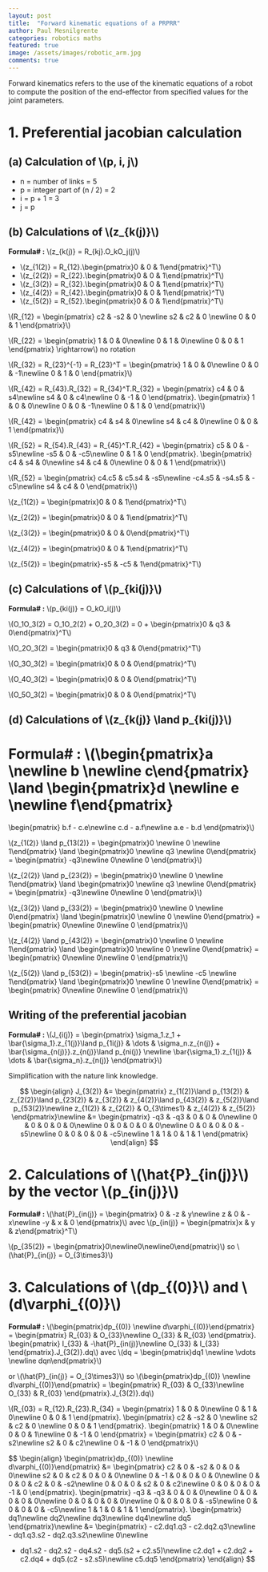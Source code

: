 ```yaml
---
layout: post
title:  "Forward kinematic equations of a PRPRR"
author: Paul Mesnilgrente
categories: robotics maths
featured: true
image: /assets/images/robotic_arm.jpg
comments: true
---
```


Forward kinematics refers to the use of the kinematic equations of a robot to
compute the position of the end-effector from specified values for the joint
parameters.

# 1. Preferential jacobian calculation

## (a) Calculation of \\(p, i, j\\)

- n = number of links = 5
- p = integer part of (n / 2) = 2
- i = p + 1 = 3
- j = p

## (b) Calculations of \\(z_{k(j)}\\)

**Formula# :** \\(z_{k(j)} = R_{kj}.O_kO_j(j)\\)

- \\(z_{1(2)} = R_{12}.\begin{pmatrix}0 & 0 & 1\end{pmatrix}^T\\)
- \\(z_{2(2)} = R_{22}.\begin{pmatrix}0 & 0 & 1\end{pmatrix}^T\\)
- \\(z_{3(2)} = R_{32}.\begin{pmatrix}0 & 0 & 1\end{pmatrix}^T\\)
- \\(z_{4(2)} = R_{42}.\begin{pmatrix}0 & 0 & 1\end{pmatrix}^T\\)
- \\(z_{5(2)} = R_{52}.\begin{pmatrix}0 & 0 & 1\end{pmatrix}^T\\)

\\(R_{12} = 
\begin{pmatrix}
  c2 & -s2 & 0 \newline
  s2 & c2  & 0 \newline
  0  & 0   & 1
\end{pmatrix}\\)

\\(R_{22} = 
\begin{pmatrix}
  1 & 0 & 0\newline
  0 & 1 & 0\newline
  0 & 0 & 1
\end{pmatrix} \rightarrow\\) no rotation

\\(R_{32} = R_{23}^{-1} = R_{23}^T =
\begin{pmatrix}
  1 & 0 & 0\newline
  0 & 0 & -1\newline
  0 & 1 & 0
\end{pmatrix}\\)

\\(R_{42} = R_{43}.R_{32} = R_{34}^T.R_{32} = 
\begin{pmatrix}
  c4 & 0  & s4\newline
  s4 & 0  & c4\newline
  0  & -1 & 0
\end{pmatrix}.
\begin{pmatrix}
  1 & 0 & 0\newline
  0 & 0 & -1\newline
  0 & 1 & 0
\end{pmatrix}\\)

\\(R_{42} = 
\begin{pmatrix}
  c4 & s4 & 0\newline
  s4 & c4 & 0\newline
  0  & 0  & 1
\end{pmatrix}\\)

\\(R_{52} = R_{54}.R_{43} = R_{45}^T.R_{42} = 
\begin{pmatrix}
  c5  & 0 & -s5\newline
  -s5 & 0 & -c5\newline
  0   & 1 & 0
\end{pmatrix}.
\begin{pmatrix}
  c4 & s4 & 0\newline
  s4 & c4 & 0\newline
  0  & 0  & 1
\end{pmatrix}\\)

\\(R_{52} = 
\begin{pmatrix}
  c4.c5  & c5.s4 & -s5\newline
  -c4.s5 & -s4.s5 & -c5\newline
  s4 & c4 & 0
\end{pmatrix}\\)

\\(z_{1(2)} = \begin{pmatrix}0 & 0 & 1\end{pmatrix}^T\\)

\\(z_{2(2)} = \begin{pmatrix}0 & 0 & 1\end{pmatrix}^T\\)

\\(z_{3(2)} = \begin{pmatrix}0 & 0 & 0\end{pmatrix}^T\\)

\\(z_{4(2)} = \begin{pmatrix}0 & 0 & 1\end{pmatrix}^T\\)

\\(z_{5(2)} = \begin{pmatrix}-s5 & -c5 & 1\end{pmatrix}^T\\)

## (c) Calculations of \\(p_{ki(j)}\\)

**Formula# :** \\(p_{ki(j)} = O_kO_i(j)\\)

\\(O_1O_3(2) = O_1O_2(2) + O_2O_3(2) = 0 + \begin{pmatrix}0 & q3 & 0\end{pmatrix}^T\\)

\\(O_2O_3(2) = \begin{pmatrix}0 & q3 & 0\end{pmatrix}^T\\)

\\(O_3O_3(2) = \begin{pmatrix}0 & 0 & 0\end{pmatrix}^T\\)

\\(O_4O_3(2) = \begin{pmatrix}0 & 0 & 0\end{pmatrix}^T\\)

\\(O_5O_3(2) = \begin{pmatrix}0 & 0 & 0\end{pmatrix}^T\\)

## (d) Calculations of \\(z_{k(j)} \land p_{ki(j)}\\)

**Formula# :**
\\(\begin{pmatrix}a \newline b \newline c\end{pmatrix} \land \begin{pmatrix}d \newline e \newline f\end{pmatrix}
= 
\begin{pmatrix}
  b.f - c.e\newline
  c.d - a.f\newline
  a.e - b.d
\end{pmatrix}\\)

\\(z_{1(2)} \land p_{13(2)} = \begin{pmatrix}0 \newline 0 \newline 1\end{pmatrix} \land \begin{pmatrix}0 \newline q3 \newline 0\end{pmatrix} =
\begin{pmatrix}
  -q3\newline
  0\newline
  0
\end{pmatrix}\\)

\\(z_{2(2)} \land p_{23(2)} = \begin{pmatrix}0 \newline 0 \newline 1\end{pmatrix} \land \begin{pmatrix}0 \newline q3 \newline 0\end{pmatrix} =
\begin{pmatrix}
  -q3\newline
  0\newline
  0
\end{pmatrix}\\)

\\(z_{3(2)} \land p_{33(2)} = \begin{pmatrix}0 \newline 0 \newline 0\end{pmatrix} \land \begin{pmatrix}0 \newline 0 \newline 0\end{pmatrix} =
\begin{pmatrix}
  0\newline
  0\newline
  0
\end{pmatrix}\\)

\\(z_{4(2)} \land p_{43(2)} = \begin{pmatrix}0 \newline 0 \newline 1\end{pmatrix} \land \begin{pmatrix}0 \newline 0 \newline 0\end{pmatrix} =
\begin{pmatrix}
  0\newline
  0\newline
  0
\end{pmatrix}\\)

\\(z_{5(2)} \land p_{53(2)} = \begin{pmatrix}-s5 \newline -c5 \newline 1\end{pmatrix} \land \begin{pmatrix}0 \newline 0 \newline 0\end{pmatrix} =
\begin{pmatrix}
  0\newline
  0\newline
  0
\end{pmatrix}\\)

## Writing of the preferential jacobian

**Formula# :** \\(J_{i(j)} = 
\begin{pmatrix}
  \sigma_1.z_1 + \bar{\sigma_1}.z_{1(j)}\land p_{1i(j)} & \dots & \sigma_n.z_{n(j)} + \bar{\sigma_{n(j)}}.z_{n(j)}\land p_{ni(j)} \newline
  \bar{\sigma_1}.z_{1(j)} & \dots & \bar{\sigma_n}.z_{n(j)}
\end{pmatrix}\\)

Simplification with the nature link knowledge.

$$
\begin{align}
  J_{3(2)} &= 
  \begin{pmatrix}
    z_{1(2)}\land p_{13(2)} & z_{2(2)}\land p_{23(2)} & z_{3(2)} & z_{4(2)}\land p_{43(2)} & z_{5(2)}\land p_{53(2)}\newline
    z_{1(2)} & z_{2(2)} & O_{3\times1} & z_{4(2)} & z_{5(2)}
  \end{pmatrix}\newline
  &=
  \begin{pmatrix}
    -q3 & -q3 & 0 & 0 & 0\newline
      0 &   0 & 0 & 0 & 0\newline
      0 &   0 & 0 & 0 & 0\newline
      0 &   0 & 0 & 0 & -s5\newline
      0 &   0 & 0 & 0 & -c5\newline
      1 &   1 & 0 & 1 & 1
  \end{pmatrix}
\end{align}
$$

# 2. Calculations of \\(\hat{P}\_{in(j)}\\) by the vector \\(p\_{in(j)}\\)

**Formula# :** \\(\hat{P}\_{in(j)} =
\begin{pmatrix}
  0  & -z & y\newline
  z  &  0 & -x\newline
  -y &  x & 0
\end{pmatrix}\\)
avec \\(p\_{in(j)} = \begin{pmatrix}x & y & z\end{pmatrix}^T\\)

\\(p_{35(2)} = \begin{pmatrix}0\newline0\newline0\end{pmatrix}\\) so \\(\hat{P}\_{in(j)} = O\_{3\times3}\\)

# 3. Calculations of \\(dp\_{(0)}\\) and \\(d\varphi\_{(0)}\\)

**Formula# :**
\\(\begin{pmatrix}dp\_{(0)} \newline d\varphi\_{(0)}\end{pmatrix} =
\begin{pmatrix}
  R\_{03} & O\_{33}\newline
  O\_{33} & R\_{03}
\end{pmatrix}.
\begin{pmatrix}
  I\_{33} & -\hat{P}\_{in(j)}\newline
  O\_{33} & I\_{33}
\end{pmatrix}.J\_{3(2)}.dq\\)
avec
\\(dq = \begin{pmatrix}dq1 \newline \vdots \newline dqn\end{pmatrix}\\)

or \\(\hat{P}\_{in(j)} = O\_{3\times3}\\) so
\\(\begin{pmatrix}dp\_{(0)} \newline d\varphi\_{(0)}\end{pmatrix} =
\begin{pmatrix}
  R\_{03} & O\_{33}\newline
  O\_{33} & R\_{03}
\end{pmatrix}.J\_{3(2)}.dq\\)

\\(R\_{03} = R\_{12}.R\_{23}.R\_{34} =
\begin{pmatrix}
  1 & 0 & 0\newline
  0 & 1 & 0\newline
  0 & 0 & 1
\end{pmatrix}.
\begin{pmatrix}
  c2 & -s2 & 0 \newline
  s2 &  c2 & 0 \newline
  0  &   0 & 1
\end{pmatrix}.
\begin{pmatrix}
  1 &  0 & 0\newline
  0 &  0 & 1\newline
  0 & -1 & 0
\end{pmatrix} = 
\begin{pmatrix}
  c2 &  0 & -s2\newline
  s2 &  0 &  c2\newline
   0 & -1 &   0
\end{pmatrix}\\)

$$
\begin{align}
\begin{pmatrix}dp\_{(0)} \newline d\varphi\_{(0)}\end{pmatrix} &=
\begin{pmatrix}
  c2 &  0 & -s2 & 0 & 0 & 0\newline
  s2 &  0 &  c2 & 0 & 0 & 0\newline
   0 & -1 &   0 & 0 & 0 & 0\newline
  0 & 0 & 0 & c2 &  0 & -s2\newline
  0 & 0 & 0 & s2 &  0 &  c2\newline
  0 & 0 & 0 &  0 & -1 &   0
\end{pmatrix}.
\begin{pmatrix}
  -q3 & -q3 & 0 & 0 & 0\newline
    0 &   0 & 0 & 0 & 0\newline
    0 &   0 & 0 & 0 & 0\newline
    0 &   0 & 0 & 0 & -s5\newline
    0 &   0 & 0 & 0 & -c5\newline
    1 &   1 & 0 & 1 & 1
\end{pmatrix}.
\begin{pmatrix}
  dq1\newline dq2\newline dq3\newline dq4\newline dq5
\end{pmatrix}\newline
&=
\begin{pmatrix}
                       - c2.dq1.q3 - c2.dq2.q3\newline
                       - dq1.q3.s2 - dq2.q3.s2\newline
                                             0\newline
 - dq1.s2 - dq2.s2 - dq4.s2 - dq5.(s2 + c2.s5)\newline
   c2.dq1 + c2.dq2 + c2.dq4 + dq5.(c2 - s2.s5)\newline
                                        c5.dq5
\end{pmatrix}
\end{align}
$$
